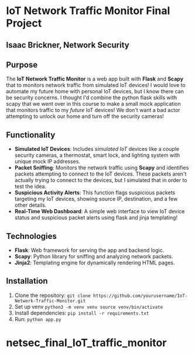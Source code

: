 # IoT Network Traffic Monitor Final Project

## Isaac Brickner, Network Security

## Purpose

The **IoT Network Traffic Monitor** is a web app built with **Flask** and **Scapy** that to monitors network traffic from simulated IoT devices! I would love to automate my future home with personal IoT devices, but I know there can be security concerns. I thought I'd combine the python flask skills with scapy that we went over in this course to make a small mock application that monitors traffic to my *future* IoT devices! We don't want a bad actor attempting to unlock our home and turn off the security cameras!

## Functionality

- **Simulated IoT Devices**: Includes *simulated IoT* devices like a couple security cameras, a thermostat, smart lock, and lighting system with unique mock IP addresses.
- **Packet Sniffing**: Monitors the network traffic using **Scapy** and identifies packets attempting to connect to the IoT devices. These packets aren't actually trying to connect to the devices, but I simulated that in order to test the idea.
- **Suspicious Activity Alerts**: This function flags suspicious packets targeting my IoT devices, showing source IP, destination, and a few other details.
- **Real-Time Web Dashboard**: A simple web interface to view IoT device status and suspicious packet alerts using flask and jinja templating!

## Technologies

- **Flask**: Web framework for serving the app and backend logic.
- **Scapy**: Python library for sniffing and analyzing network packets.
- **Jinja2**: Templating engine for dynamically rendering HTML pages.

## Installation

1. Clone the repository:
```git clone https://github.com/yourusername/IoT-Network-Traffic-Monitor.git```
2. Set up venv
    ```python3 -m venv venv source venv/bin/activate```
3. Install dependencies:
    ```pip install -r requirements.txt```
4. Run:
    ```python app.py```
# netsec_final_IoT_traffic_monitor

